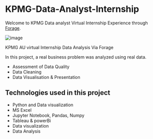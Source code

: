 # KPMG-Data-Analyst-Internship

Welcome to KPMG Data analyst Virtual Internship Experience through [Forage](https://www.theforage.com/).

![image](https://github.com/prathmeshpatil98/Certificates/blob/main/KPMG%20CErtificate-1.png)


KPMG AU virtual Internship Data Analysis Via Forage

In this project, a real business problem was analyzed using real data. 

*   Assessment of Data Quality
*   Data Cleaning
*   Data Visualisation & Presentation 

## Technologies used in this project

*  Python and Data visualization
*  MS Excel
*  Jupyter Notebook, Pandas, Numpy
*  Tableau & powerBi 
*  Data visualization
*  Data Analysis
